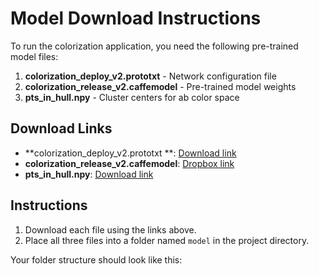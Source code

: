 # Model Download Instructions

To run the colorization application, you need the following pre-trained model files:

1. **colorization_deploy_v2.prototxt** - Network configuration file
2. **colorization_release_v2.caffemodel** - Pre-trained model weights
3. **pts_in_hull.npy** - Cluster centers for ab color space

## Download Links

- **colorization_deploy_v2.prototxt **: [Download link](https://github.com/984-ISHU/Image-Colorization/blob/main/model/colorization_deploy_v2.prototxt)
- **colorization_release_v2.caffemodel**: [Dropbox link](https://www.dropbox.com/scl/fi/d8zffur3wmd4wet58dp9x/colorization_release_v2.caffemodel?rlkey=iippu6vtsrox3pxkeohcuh4oy&e=1&dl=0)
- **pts_in_hull.npy**: [Download link](https://github.com/984-ISHU/Image-Colorization/blob/main/model/pts_in_hull.npy)

## Instructions

1. Download each file using the links above.
2. Place all three files into a folder named `model` in the project directory.

Your folder structure should look like this:
